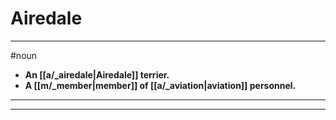 # Airedale
---
#noun
- **An [[a/_airedale|Airedale]] terrier.**
- **A [[m/_member|member]] of [[a/_aviation|aviation]] personnel.**
---
---
